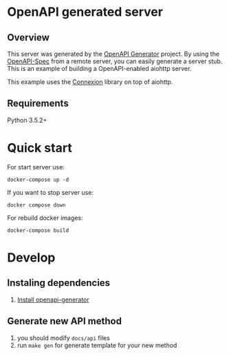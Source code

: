 # OpenAPI generated server

## Overview
This server was generated by the [OpenAPI Generator](https://openapi-generator.tech) project. By using the
[OpenAPI-Spec](https://openapis.org) from a remote server, you can easily generate a server stub.  This
is an example of building a OpenAPI-enabled aiohttp server.

This example uses the [Connexion](https://github.com/zalando/connexion) library on top of aiohttp.

## Requirements
Python 3.5.2+

# Quick start

For start server use:
```
docker-compose up -d
```

If you want to stop server use:

```
docker compose down
```

For rebuild docker images:

```
docker-compose build
```

# Develop

## Instaling dependencies

1) [Install openapi-generator](https://github.com/OpenAPITools/openapi-generator#1---installation)

## Generate new API method

1) you should modify `docs/api` files
2) run `make gen` for generate template for your new method

